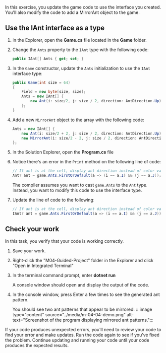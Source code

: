 In this exercise, you update the game code to use the interface you created. You'll also modify the code to add a MirrorAnt object to the game.

## Use the IAnt interface as a type

1. In the Explorer, open the **Game.cs** file located in the **Game** folder.

1. Change the `Ants` property to the `IAnt` type with the following code:

    ```c#
    public IAnt[] Ants { get; set; }
    ```

1. In the `Game` constructor, update the `Ants` initialization to use the `IAnt` interface type:

    ```c#
    public Game(int size = 64)
    {
        Field = new byte[size, size];
        Ants = new IAnt[] {
            new Ant(i: size/2, j: size / 2, direction: AntDirection.Up)
        };
    }
    ```

1. Add a new `MirrorAnt` object to the array with the following code:

    ```c#
    Ants = new IAnt[] {
        new Ant(i: size/2 + 2, j: size / 2, direction: AntDirection.Up),
        new MirrorAnt(i: size/2 - 2, j: size / 2, direction: AntDirection.Down)
    };
    ```

1. In the Solution Explorer, open the **Program.cs** file

1. Notice there's an error in the `Print` method on the following line of code:

    ```c#
    // If ant is at the cell, display ant direction instead of color value
    Ant? ant = game.Ants.FirstOrDefault(a => (i == a.I) && (j == a.J));
    ```

    The compiler assumes you want to cast `game.Ants` to the `Ant` type. Instead, you want to modify this code to use the interface type.

1. Update the line of code to the following:

    ```c#
    // If ant is at the cell, display ant direction instead of color value
    IAnt? ant = game.Ants.FirstOrDefault(a => (i == a.I) && (j == a.J));
    ```

## Check your work

In this task, you verify that your code is working correctly.

1. Save your work.

1. Right-click the "M04-Guided-Project" folder in the Explorer and click "Open in Integrated Terminal"

1. In the terminal command prompt, enter **dotnet run**

    A console window should open and display the output of the code.

1. In the console window, press Enter a few times to see the generated ant pattern.

    You should see two ant patterns that appear to be mirrored.
     :::image type="content" source="../media/m-04-04-demo.png" alt-text="Screenshot of the program displaying mirrored ant patterns.":::

If your code produces unexpected errors, you'll need to review your code to find your error and make updates. Run the code again to see if you've fixed the problem. Continue updating and running your code until your code produces the expected results.